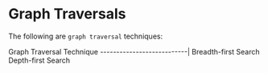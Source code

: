 # Graph Traversals

The following are `graph traversal` techniques:

Graph Traversal Technique
---------------------------|
Breadth-first Search
Depth-first Search